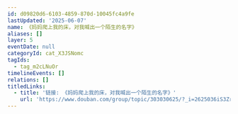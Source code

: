 ```yaml
---
id: d09820d6-6103-4859-870d-10045fc4a9fe
lastUpdated: '2025-06-07'
name: 《妈妈爬上我的床，对我喊出一个陌生的名字》
aliases: []
layer: 5
eventDate: null
categoryId: cat_X3JSNomc
tagIds:
  - tag_m2cLNuOr
timelineEvents: []
relations: []
titledLinks:
  - title: '链接: 《妈妈爬上我的床，对我喊出一个陌生的名字》'
    url: 'https://www.douban.com/group/topic/303030625/?_i=2625036iS3ZrEE'
---
```


